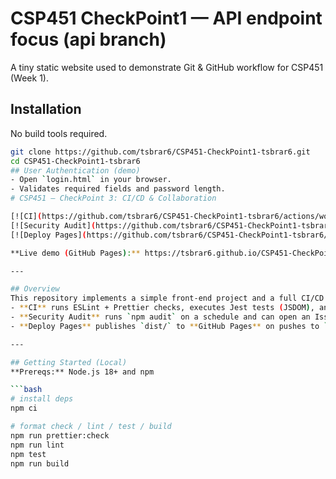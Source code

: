 # CSP451 CheckPoint1 — API endpoint focus (api branch)

A tiny static website used to demonstrate Git & GitHub workflow for CSP451 (Week 1).

## Installation

No build tools required.

```bash
git clone https://github.com/tsbrar6/CSP451-CheckPoint1-tsbrar6.git
cd CSP451-CheckPoint1-tsbrar6
## User Authentication (demo)
- Open `login.html` in your browser.
- Validates required fields and password length.
# CSP451 – CheckPoint 3: CI/CD & Collaboration

[![CI](https://github.com/tsbrar6/CSP451-CheckPoint1-tsbrar6/actions/workflows/ci.yml/badge.svg?branch=main)](https://github.com/tsbrar6/CSP451-CheckPoint1-tsbrar6/actions/workflows/ci.yml)
[![Security Audit](https://github.com/tsbrar6/CSP451-CheckPoint1-tsbrar6/actions/workflows/security-audit.yml/badge.svg?branch=main)](https://github.com/tsbrar6/CSP451-CheckPoint1-tsbrar6/actions/workflows/security-audit.yml)
[![Deploy Pages](https://github.com/tsbrar6/CSP451-CheckPoint1-tsbrar6/actions/workflows/deploy-pages.yml/badge.svg?branch=main)](https://github.com/tsbrar6/CSP451-CheckPoint1-tsbrar6/actions/workflows/deploy-pages.yml)

**Live demo (GitHub Pages):** https://tsbrar6.github.io/CSP451-CheckPoint1-tsbrar6/

---

## Overview
This repository implements a simple front-end project and a full CI/CD pipeline using **GitHub Actions**:
- **CI** runs ESLint + Prettier checks, executes Jest tests (JSDOM), and builds a static `dist/`.
- **Security Audit** runs `npm audit` on a schedule and can open an Issue if high vulnerabilities are found.
- **Deploy Pages** publishes `dist/` to **GitHub Pages** on pushes to `main`.

---

## Getting Started (Local)
**Prereqs:** Node.js 18+ and npm

```bash
# install deps
npm ci

# format check / lint / test / build
npm run prettier:check
npm run lint
npm test
npm run build
